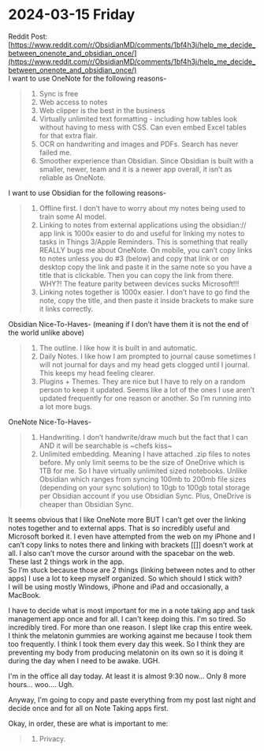 # 2024-03-15 Friday
Reddit Post: [https://www.reddit.com/r/ObsidianMD/comments/1bf4h3j/help_me_decide_between_onenote_and_obsidian_once/](https://www.reddit.com/r/ObsidianMD/comments/1bf4h3j/help_me_decide_between_onenote_and_obsidian_once/)  
I want to use OneNote for the following reasons-  
>1. Sync is free  
>1. Web access to notes  
>1. Web clipper is the best in the business  
>1. Virtually unlimited text formatting - including how tables look without having to mess with CSS. Can even embed Excel tables for that extra flair.  
>1. OCR on handwriting and images and PDFs. Search has never failed me.  
>1. Smoother experience than Obsidian. Since Obsidian is built with a smaller, newer, team and it is a newer app overall, it isn’t as reliable as OneNote.  
  
I want to use Obsidian for the following reasons-  
>1. Offline first. I don’t have to worry about my notes being used to train some AI model.  
>1. Linking to notes from external applications using the obsidian:// app link is 1000x easier to do and useful for linking my notes to tasks in Things 3/Apple Reminders. This is something that really REALLY bugs me about OneNote. On mobile, you can’t copy links to notes unless you do #3 (below) and copy that link or on desktop copy the link and paste it in the same note so you have a title that is clickable. Then you can copy the link from there. WHY?! The feature parity between devices sucks Microsoft!!!  
>1. Linking notes together is 1000x easier. I don’t have to go find the note, copy the title, and then paste it inside brackets to make sure it links correctly.  
  
Obsidian Nice-To-Haves- (meaning if I don’t have them it is not the end of the world unlike above)  
>1. The outline. I like how it is built in and automatic.  
>1. Daily Notes. I like how I am prompted to journal cause sometimes I will not journal for days and my head gets clogged until I journal. This keeps my head feeling clearer.  
>1. Plugins + Themes. They are nice but I have to rely on a random person to keep it updated. Seems like a lot of the ones I use aren’t updated frequently for one reason or another. So I’m running into a lot more bugs.  
  
OneNote Nice-To-Haves-  
>1. Handwriting. I don’t handwrite/draw much but the fact that I can AND it will be searchable is ~chefs kiss~  
>1. Unlimited embedding. Meaning I have attached .zip files to notes before. My only limit seems to be the size of OneDrive which is 1TB for me. So I have virtually unlimited sized notebooks. Unlike Obsidian which ranges from syncing 100mb to 200mb file sizes (depending on your sync solution) to 10gb to 100gb total storage per Obsidian account if you use Obsidian Sync. Plus, OneDrive is cheaper than Obsidian Sync.  
  
It seems obvious that I like OneNote more BUT I can’t get over the linking notes together and to external apps. That is so incredibly useful and Microsoft borked it. I even have attempted from the web on my iPhone and I can’t copy links to notes there and linking with brackets \[\[]] doesn’t work at all. I also can’t move the cursor around with the spacebar on the web. These last 2 things work in the app.  
So I’m stuck because those are 2 things (linking between notes and to other apps) I use a lot to keep myself organized. So which should I stick with?  
I will be using mostly Windows, iPhone and iPad and occasionally, a MacBook.  
  
I have to decide what is most important for me in a note taking app and task management app once and for all. I can't keep doing this. I'm so tired. So incredibly tired. For more than one reason. I slept like crap this entire week. I think the melatonin gummies are working against me because I took them too frequently. I think I took them every day this week. So I think they are preventing my body from producing melatonin on its own so it is doing it during the day when I need to be awake. UGH.  
  
I'm in the office all day today. At least it is almost 9:30 now… Only 8 more hours… woo…. Ugh.  
  
Anyway, I'm going to copy and paste everything from my post last night and decide once and for all on Note Taking apps first.  
  
Okay, in order, these are what is important to me:  
>1. Privacy.  
  

